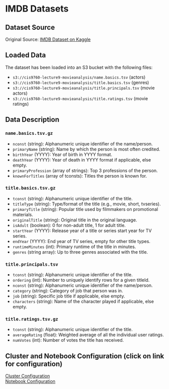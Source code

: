 # IMDB Datasets

## Dataset Source
Original Source: [IMDB Dataset on Kaggle](https://www.kaggle.com/datasets/ashirwadsangwan/imdb-dataset)

## Loaded Data
The dataset has been loaded into an S3 bucket with the following files:
- `s3://cis9760-lecture9-movieanalysis/name.basics.tsv` (actors)
- `s3://cis9760-lecture9-movieanalysis/title.basics.tsv` (genres)
- `s3://cis9760-lecture9-movieanalysis/title.principals.tsv` (movie actors)
- `s3://cis9760-lecture9-movieanalysis/title.ratings.tsv` (movie ratings)

## Data Description
### `name.basics.tsv.gz`
- `nconst` (string): Alphanumeric unique identifier of the name/person.
- `primaryName` (string): Name by which the person is most often credited.
- `birthYear` (YYYY): Year of birth in YYYY format.
- `deathYear` (YYYY): Year of death in YYYY format if applicable, else empty.
- `primaryProfession` (array of strings): Top 3 professions of the person.
- `knownForTitles` (array of tconsts): Titles the person is known for.

### `title.basics.tsv.gz`
- `tconst` (string): Alphanumeric unique identifier of the title.
- `titleType` (string): Type/format of the title (e.g., movie, short, tvseries).
- `primaryTitle` (string): Popular title used by filmmakers on promotional materials.
- `originalTitle` (string): Original title in the original language.
- `isAdult` (boolean): 0 for non-adult title, 1 for adult title.
- `startYear` (YYYY): Release year of a title or series start year for TV series.
- `endYear` (YYYY): End year of TV series, empty for other title types.
- `runtimeMinutes` (int): Primary runtime of the title in minutes.
- `genres` (string array): Up to three genres associated with the title.

### `title.principals.tsv`
- `tconst` (string): Alphanumeric unique identifier of the title.
- `ordering` (int): Number to uniquely identify rows for a given titleId.
- `nconst` (string): Alphanumeric unique identifier of the name/person.
- `category` (string): Category of job that person was in.
- `job` (string): Specific job title if applicable, else empty.
- `characters` (string): Name of the character played if applicable, else empty.

### `title.ratings.tsv.gz`
- `tconst` (string): Alphanumeric unique identifier of the title.
- `averageRating` (float): Weighted average of all the individual user ratings.
- `numVotes` (int): Number of votes the title has received.

## Cluster and Notebook Configuration (click on link for configuration)  
[Cluster Configuration](https://github.com/linalan1231/IMDB/assets/70352593/acf30f48-4e5b-458d-9283-2d4df4bbafb1)  
[Notebook Configuration](https://github.com/linalan1231/IMDB/assets/70352593/b017ebfe-9193-4e0d-87fb-5c7d42d19a3d)


